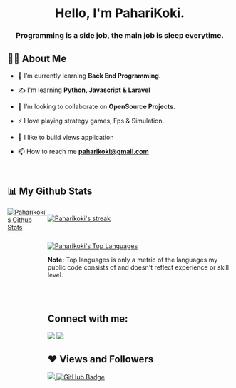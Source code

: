 
<h1 align="center">Hello, I'm PahariKoki.</h1>
<h3 align="center">Programming is a side job, the main job is sleep everytime.</h3>


## 🙋‍♂️ About Me

- 🌱 I’m currently learning **Back End Programming.**

- :writing_hand: I'm learning **Python, Javascript & Laravel**

- 👯 I’m looking to collaborate on **OpenSource Projects.**

- ⚡ I love playing strategy games, Fps & Simulation.

- :art: I like to build views application

- 📫 How to reach me **paharikoki@gmail.com**

<br/>


## 📊 My Github Stats
<div style="display:flex;">

  <br/>
    <a href="https://github.com/paharikoki/github-readme-stats"><img alt="Paharikoki's Github Stats" src="https://github-readme-stats.vercel.app/api?username=paharikoki&show_icons=true&count_private=true&theme=react&hide_border=true&bg_color=0D1117" /></a>
    
<br>
    <div>

<p align="left">
    <a href="https://github.com/paharikoki/github-readme-streak-stats">
        <img title="🔥 Get streak stats for your profile at git.io/streak-stats" alt="Paharikoki's streak" src="https://github-readme-streak-stats.herokuapp.com/?user=paharikoki&theme=black-ice&hide_border=true&stroke=0000&background=060A0CD0"/>
    </a>
</p>

<br/>

  <a href="https://github.com/paharikoki/github-readme-stats"><img alt="Paharikoki's Top Languages" src="https://github-readme-stats.vercel.app/api/top-langs/?username=paharikoki&langs_count=8&count_private=true&layout=compact&theme=react&hide_border=true&bg_color=0D1117" /></a>
  <br/>
  
  <b>Note:</b> Top languages is only a metric of the languages my public code consists of and doesn't reflect experience or skill level.


<br/>
<br/>

## Connect with me:
<p align="left">

 <a href = "https://www.instagram.com/ahmadalan28/"><img src="https://img.icons8.com/fluent/48/000000/instagram-new.png"/></a>
 <a href = "https://web.facebook.com/people/Ahmad-Alan/100009959614136/"><img src="https://img.icons8.com/fluent/48/000000/facebook-new.png"/></a>

</p>

## ❤ Views and Followers
<a href="https://github.com/Meghna-DAS/github-profile-views-counter">
    <img src="https://komarev.com/ghpvc/?username=paharikoki">
</a>
<a href="https://github.com/paharikoki?tab=followers"><img src="https://img.shields.io/github/followers/paharikoki?label=Followers&style=social" alt="GitHub Badge"></a>
